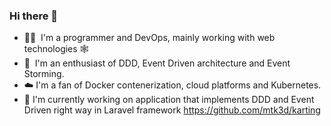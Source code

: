 ### Hi there 👋

- 👨‍💻&nbsp;&nbsp;I'm a programmer and DevOps, mainly working with web technologies 🕸️  
- 📘 &nbsp;I'm an enthusiast of DDD, Event Driven architecture and Event Storming.  
- ☁️ I'm a fan of Docker contenerization, cloud platforms and Kubernetes.  
- 🔭 I'm currently working on application that implements DDD and Event Driven right way in Laravel framework https://github.com/mtk3d/karting  

<!--
**mtk3d/mtk3d** is a ✨ _special_ ✨ repository because its `README.md` (this file) appears on your GitHub profile.

Here are some ideas to get you started:

- 🔭 I’m currently working on ...
- 🌱 I’m currently learning ...
- 👯 I’m looking to collaborate on ...
- 🤔 I’m looking for help with ...
- 💬 Ask me about ...
- 📫 How to reach me: ...
- 😄 Pronouns: ...
- ⚡ Fun fact: ...
-->
